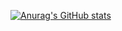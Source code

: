 <!-- [![willianrod's wakatime stats](https://github-readme-stats.vercel.app/api/wakatime?username=julianostroschon)](https://github.com/anuraghazra/github-readme-stats) -->
[![Anurag's GitHub stats](https://github-readme-stats.vercel.app/api?username=julianostroschon&show_icons=true&theme=dracula&hide=stars,issues)](https://github.com/anuraghazra/github-readme-stats)
<!-- [![Top Langs](https://github-readme-stats.vercel.app/api/top-langs/?username=julianostroschon&layout=compact&show_icons=true&theme=radical)](https://github.com/anuraghazra/github-readme-stats) -->
